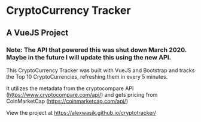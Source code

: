 # CryptoCurrency Tracker
## A VueJS Project

### Note: The API that powered this was shut down March 2020. Maybe in the future I will update this using the new API.

This CryptoCurrency Tracker was built with VueJS and Bootstrap and tracks
the Top 10 CryptoCurrencies, refreshing them in  every 5 minutes.

It utilizes the metadata from the cryptocompare API (https://www.cryptocompare.com/api/) and gets pricing from CoinMarketCap
(https://coinmarketcap.com/api/)

View the project at https://alexwasik.github.io/cryptotracker/
